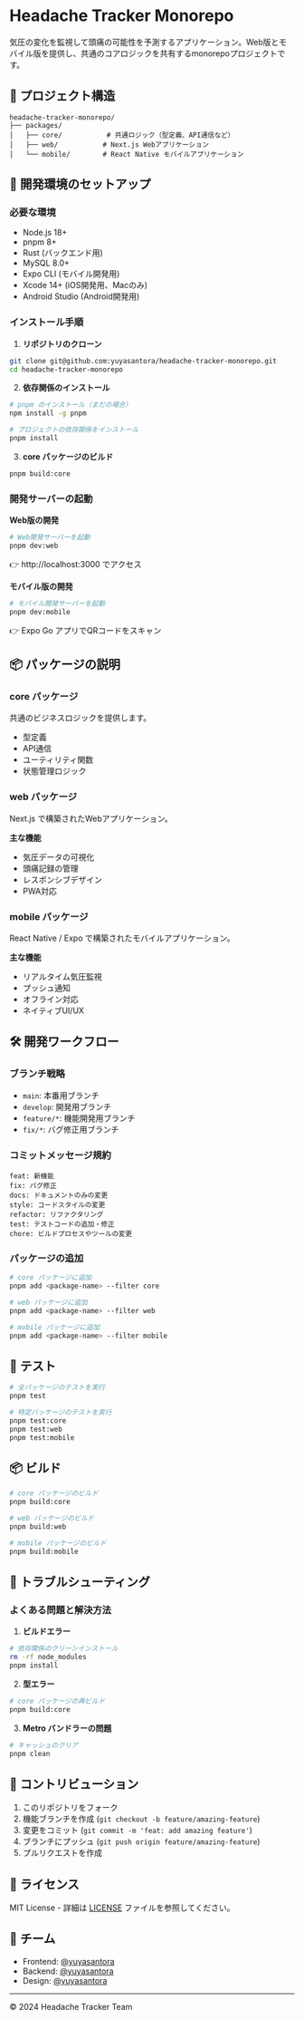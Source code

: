 # Headache Tracker Monorepo

気圧の変化を監視して頭痛の可能性を予測するアプリケーション。Web版とモバイル版を提供し、共通のコアロジックを共有するmonorepoプロジェクトです。

## 📁 プロジェクト構造

```
headache-tracker-monorepo/
├── packages/
│   ├── core/           # 共通ロジック（型定義、API通信など）
│   ├── web/           # Next.js Webアプリケーション
│   └── mobile/        # React Native モバイルアプリケーション
```

## 🚀 開発環境のセットアップ

### 必要な環境
- Node.js 18+
- pnpm 8+
- Rust (バックエンド用)
- MySQL 8.0+
- Expo CLI (モバイル開発用)
- Xcode 14+ (iOS開発用、Macのみ)
- Android Studio (Android開発用)

### インストール手順

1. **リポジトリのクローン**
```bash
git clone git@github.com:yuyasantora/headache-tracker-monorepo.git
cd headache-tracker-monorepo
```

2. **依存関係のインストール**
```bash
# pnpm のインストール（まだの場合）
npm install -g pnpm

# プロジェクトの依存関係をインストール
pnpm install
```

3. **core パッケージのビルド**
```bash
pnpm build:core
```

### 開発サーバーの起動

**Web版の開発**
```bash
# Web開発サーバーを起動
pnpm dev:web
```
👉 http://localhost:3000 でアクセス

**モバイル版の開発**
```bash
# モバイル開発サーバーを起動
pnpm dev:mobile
```
👉 Expo Go アプリでQRコードをスキャン

## 📦 パッケージの説明

### core パッケージ
共通のビジネスロジックを提供します。

- 型定義
- API通信
- ユーティリティ関数
- 状態管理ロジック

### web パッケージ
Next.js で構築されたWebアプリケーション。

**主な機能**
- 気圧データの可視化
- 頭痛記録の管理
- レスポンシブデザイン
- PWA対応

### mobile パッケージ
React Native / Expo で構築されたモバイルアプリケーション。

**主な機能**
- リアルタイム気圧監視
- プッシュ通知
- オフライン対応
- ネイティブUI/UX

## 🛠 開発ワークフロー

### ブランチ戦略
- `main`: 本番用ブランチ
- `develop`: 開発用ブランチ
- `feature/*`: 機能開発用ブランチ
- `fix/*`: バグ修正用ブランチ

### コミットメッセージ規約
```
feat: 新機能
fix: バグ修正
docs: ドキュメントのみの変更
style: コードスタイルの変更
refactor: リファクタリング
test: テストコードの追加・修正
chore: ビルドプロセスやツールの変更
```

### パッケージの追加
```bash
# core パッケージに追加
pnpm add <package-name> --filter core

# web パッケージに追加
pnpm add <package-name> --filter web

# mobile パッケージに追加
pnpm add <package-name> --filter mobile
```

## 🧪 テスト

```bash
# 全パッケージのテストを実行
pnpm test

# 特定パッケージのテストを実行
pnpm test:core
pnpm test:web
pnpm test:mobile
```

## 📦 ビルド

```bash
# core パッケージのビルド
pnpm build:core

# web パッケージのビルド
pnpm build:web

# mobile パッケージのビルド
pnpm build:mobile
```

## 🐛 トラブルシューティング

### よくある問題と解決方法

1. **ビルドエラー**
```bash
# 依存関係のクリーンインストール
rm -rf node_modules
pnpm install
```

2. **型エラー**
```bash
# core パッケージの再ビルド
pnpm build:core
```

3. **Metro バンドラーの問題**
```bash
# キャッシュのクリア
pnpm clean
```

## 🤝 コントリビューション

1. このリポジトリをフォーク
2. 機能ブランチを作成 (`git checkout -b feature/amazing-feature`)
3. 変更をコミット (`git commit -m 'feat: add amazing feature'`)
4. ブランチにプッシュ (`git push origin feature/amazing-feature`)
5. プルリクエストを作成

## 📄 ライセンス

MIT License - 詳細は [LICENSE](LICENSE) ファイルを参照してください。

## 👥 チーム

- Frontend: [@yuyasantora](https://github.com/yuyasantora)
- Backend: [@yuyasantora](https://github.com/yuyasantora)
- Design: [@yuyasantora](https://github.com/yuyasantora)

---

© 2024 Headache Tracker Team
